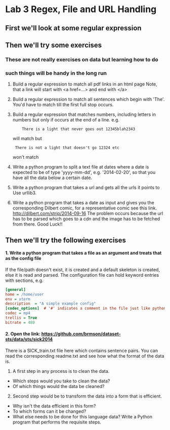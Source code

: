 # Lab 3 Regex, File and URL Handling #

## First we'll look at some regular expression
## Then we'll try some exercises 

### These are not really exercises on data but learning how to do 
### such things will be handy in the long run


1. Build a regular expression to match all pdf links in an html page
	   Note, that a link will start with \<a href=...\> and end with \</a\>

2. Build a regular expression to match all sentences which begin with 'The'.
	   You'd have to match till the first full stop occurs.

3. Build a regular expression that matches numbers, including letters in numbers
	   but only if occurs at the end of a line. e.g.
	   
		   There is a light that never goes out 12345blah2343
    will match but
		
		There is not a light that doesn't go 12324 etc
	won't match		

4. Write a python program to split a text file at dates where a date is
	   expected to be of type 'yyyy-mm-dd', e.g. '2014-02-20', so that you have
	   all the data below a certain date.
5. Write a python program that takes a url and gets all the urls it points to
	   Use urllib3.
6. Write a python program that takes a date as input and gives you the
	   corresponding Dilbert comic, for a representative comic see this link.
	   http://dilbert.com/strip/2014-09-16
   The problem occurs because the url has to be parsed which goes to a cdn
   and the image has to be fetched from there. Good Luck!!

## Then we'll try the following exercises ##

#### 1. Write a python program that takes a file as an argument and treats that as the config file
If the file/path doesn't exist, it is created and a default skeleton is created, else it is
read and parsed. The configuration file can hold keyword entries with sections, e.g.

```Ini
[general]
home = /home/user
env = xterm
description  = "A simple example config"
[codec_options]  # '#' indicates a comment in the file just like python
codec = mp4
trellis = True
bitrate = 480
```

#### 2. Open the link: https://github.com/brmson/dataset-sts/data/sts/sick2014
There is a SICK_train.txt file here which contains sentence pairs. You can read the
corresponding readme.txt and see how what the format of the data is.
1. A first step in any process is to clean the data.
  - Which steps would you take to clean the data?
  - Of which things would the data be cleaned?
2. Second step would be to transform the data into a form that is efficient.
  - Why isn't the data efficient in this form?
  - To which forms can it be changed?
  - What else needs to be done for this language data?
Write a Python program that performs the requisite steps.
